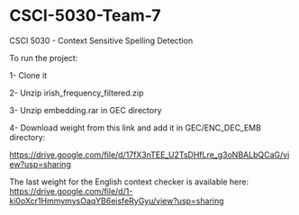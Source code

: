 # CSCI-5030-Team-7

CSCI 5030 - Context Sensitive Spelling Detection 

To run the project:

1- Clone it

2- Unzip irish_frequency_filtered.zip

3- Unzip embedding.rar in GEC directory

4- Download weight from this link and add it in GEC/ENC_DEC_EMB directory:

https://drive.google.com/file/d/17fX3nTEE_U2TsDHfLre_g3oNBALbQCaG/view?usp=sharing

The last weight for the English context checker is available here:
https://drive.google.com/file/d/1-ki0oXcr1HmmymysOaqYB6eisfeRyGyu/view?usp=sharing
